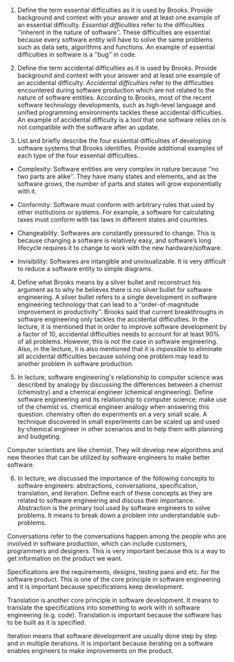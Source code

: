 1. Define the term essential difficulties as it is used by Brooks. Provide background and context with your answer and at least one example of an essential difficulty.
*Essential difficulties* refer to the difficulties ‘’inherent in the nature of software’’. These difficulties are essential because every software entity will have to solve the same problems such as data sets, algorithms and functions. An example of essential difficulties in software is a ‘’bug’’ in code.

2. Define the term accidental difficulties as it is used by Brooks. Provide background and context with your answer and at least one example of an accidental difficulty.
*Accidental difficulties* refer to the difficulties encountered during software production which are not related to the nature of software entities. According to Brooks, most of the recent software technology developments, such as high-level language and unified programming environments tackles these accidental difficulties. An example of accidental difficulty is a tool that one software relies on is not compatible with the software after an update.

3. List and briefly describe the four essential difficulties of developing software systems that Brooks identifies. Provide additional examples of each type of the four essential difficulties.

* Complexity: Software entities are very complex in nature because ‘’no two parts are alike’’. They have many states and elements, and as the software grows, the number of parts and states will grow exponentially with it. 

* Conformity: Software must conform with arbitrary rules that used by other institutions or systems. For example, a software for calculating taxes must conform with tax laws in different states and countries.

* Changeability: Softwares are constantly pressured to change. This is because changing a software is relatively easy, and software’s long lifecycle requires it to change to work with the new hardware/software.

* Invisibility: Softwares are intangible and unvisualizable. It is very difficult to reduce a software entity to simple diagrams. 

4. Define what Brooks means by a silver bullet and reconstruct his argument as to why he believes there is no silver bullet for software engineering.
A silver bullet refers to a single development in software engineering technology that can lead to a ‘’order-of-magnitude improvement in productivity’’.
Brooks said that current breakthroughs in software engineering only tackles the accidental difficulties. In the lecture, it is mentioned that in order to improve software development by a factor of 10, accidental difficulties needs to account for at least 90% of all problems. However, this is not the case in software engineering. Also, in the lecture, it is also mentioned that it is impossible to eliminate all accidental difficulties because solving one problem may lead to another problem in software production. 


5. In lecture, software engineering's relationship to computer science was described by analogy by discussing the differences between a chemist (chemistry) and a chemical engineer (chemical engineering). Define software engineering and its relationship to computer science; make use of the chemist vs. chemical engineer analogy when answering this question.
chemistry often do experiments on a very small scale. A technique discovered in small experiments can be scaled up and used by chemical engineer in other scenarios and to help them with planning and budgeting. 

Computer scientists are like chemist. They will develop new algorithms and new theories that can be utilized by software engineers to make better software.

6. In lecture, we discussed the importance of the following concepts to software engineers: abstractions, conversations, specification, translation, and iteration. Define each of these concepts as they are related to software engineering and discuss their importance.
Abstraction is the primary tool used by software engineers to solve problems. It means to break down a problem into understandable sub-problems. 

Conversations refer to the conversations happen among the people who are involved in software production, which can include customers, programmers and designers. This is very important because this is a way to get information on the product we want.

Specifications are the requirements, designs, testing pans and etc. for the software product. This is one of the core principle in software engineering and it is important because specifications keep development.

Translation is another core principle in software development. It means to translate the specifications into something to work with in software engineering (e.g. code). Translation is important because the software has to be built as it is specified.

Iteration means that software development are usually done step by step and in multiple iterations. It is important because iterating on a software enables engineers to make improvements on the product.
